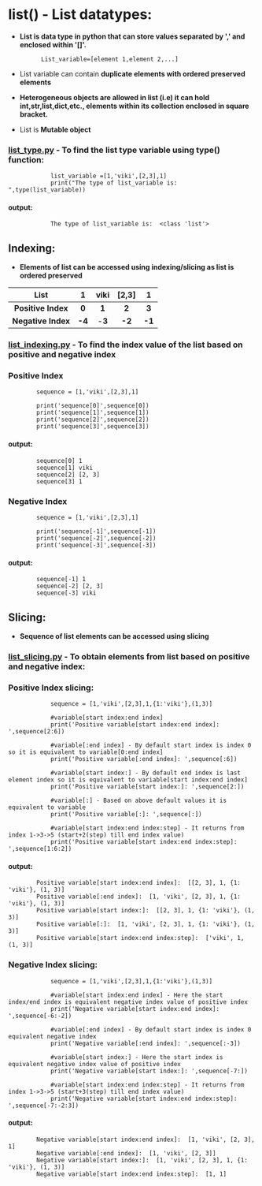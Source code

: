 # list() - List datatypes:

- **List is data type in python that can store values separated by ',' and enclosed within '[]'.**

            List_variable=[element 1,element 2,...]

- List variable can contain **duplicate elements with ordered preserved elements**
- **Heterogeneous objects are allowed in list (i.e) it can hold int,str,list,dict,etc., elements within its collection enclosed in square bracket.**
- List is **Mutable object**

### [list_type.py](https://github.com/pknviki95/Python/tree/main/concepts/Datatypes/List_datatypes/scripts/list_type.py) - To find the list type variable using type() function:

                list_variable =[1,'viki',[2,3],1]
                print("The type of list_variable is: ",type(list_variable))
#### output:
                The type of list_variable is:  <class 'list'>

## Indexing:

- **Elements of list can be accessed using indexing/slicing as list is ordered preserved**

| **List**  |  **1**   |  **viki** | **[2,3]** | **1** |
| :---:   | :---: | :---: | :---: | :---: |
| **Positive Index**  |  **0**   |  **1** | **2** | **3** |
| **Negative Index**  |  **-4**   |  -**3** | **-2** | **-1** |

### [list_indexing.py](https://github.com/pknviki95/Python/tree/main/concepts/Datatypes/List_datatypes/scripts/list_indexing.py) - To find the index value of the list based on positive and negative index

### Positive Index

            sequence = [1,'viki',[2,3],1]

            print('sequence[0]',sequence[0])
            print('sequence[1]',sequence[1])
            print('sequence[2]',sequence[2])
            print('sequence[3]',sequence[3])
#### output:
            sequence[0] 1
            sequence[1] viki
            sequence[2] [2, 3]
            sequence[3] 1

### Negative Index

            sequence = [1,'viki',[2,3],1]

            print('sequence[-1]',sequence[-1])
            print('sequence[-2]',sequence[-2])
            print('sequence[-3]',sequence[-3])

#### output:
            sequence[-1] 1
            sequence[-2] [2, 3]
            sequence[-3] viki

## Slicing:

- **Sequence of list elements can be accessed using slicing**

### [list_slicing.py](https://github.com/pknviki95/Python/tree/main/concepts/Datatypes/List_datatypes/scripts/list_slicing.py) - To obtain elements from list based on positive and negative index:

### Positive Index slicing:

                sequence = [1,'viki',[2,3],1,{1:'viki'},(1,3)]

                #variable[start index:end index] 
                print('Positive variable[start index:end index]: ',sequence[2:6]) 

                #variable[:end index] - By default start index is index 0 so it is equivalent to variable[0:end index]
                print('Positive variable[:end index]: ',sequence[:6])

                #variable[start index:] - By default end index is last element index so it is equivalent to variable[start index:end index]
                print('Positive variable[start index:]: ',sequence[2:])      

                #variable[:] - Based on above default values it is equivalent to variable
                print('Positive variable[:]: ',sequence[:])

                #variable[start index:end index:step] - It returns from index 1->3->5 (start+2(step) till end index value)
                print('Positive variable[start index:end index:step]: ',sequence[1:6:2])

#### output:
            Positive variable[start index:end index]:  [[2, 3], 1, {1: 'viki'}, (1, 3)]
            Positive variable[:end index]:  [1, 'viki', [2, 3], 1, {1: 'viki'}, (1, 3)]
            Positive variable[start index:]:  [[2, 3], 1, {1: 'viki'}, (1, 3)]
            Positive variable[:]:  [1, 'viki', [2, 3], 1, {1: 'viki'}, (1, 3)]
            Positive variable[start index:end index:step]:  ['viki', 1, (1, 3)]

### Negative Index slicing:

                sequence = [1,'viki',[2,3],1,{1:'viki'},(1,3)]
                
                #variable[start index:end index] - Here the start index/end index is equivalent negative index value of positive index
                print('Negative variable[start index:end index]: ',sequence[-6:-2])  

                #variable[:end index] - By default start index is index 0 equivalent negative index
                print('Negative variable[:end index]: ',sequence[:-3])         

                #variable[start index:] - Here the start index is equivalent negative index value of positive index
                print('Negative variable[start index:]: ',sequence[-7:])        

                #variable[start index:end index:step] - It returns from index 1->3->5 (start+3(step) till end index value)
                print('Negative variable[start index:end index:step]: ',sequence[-7:-2:3])
#### output:

            Negative variable[start index:end index]:  [1, 'viki', [2, 3], 1]
            Negative variable[:end index]:  [1, 'viki', [2, 3]]
            Negative variable[start index:]:  [1, 'viki', [2, 3], 1, {1: 'viki'}, (1, 3)]
            Negative variable[start index:end index:step]:  [1, 1]